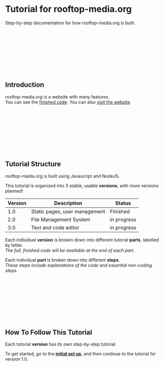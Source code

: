 # Tutorial for rooftop-media.org
Step-by-step documentation for how rooftop-media.org is built. 

<br/><br/><br/><br/><br/><br/><br/><br/>



##  Introduction

rooftop-media.org is a website with many features.  
You can see the [finished code](https://github.com/rooftop-media/rooftop-media.org).
You can also [visit the website](https://rooftop-media.org).

<br/><br/><br/><br/><br/><br/><br/><br/>



##  Tutorial Structure

rooftop-media.org is built using Javascript and NodeJS. 

This tutorial is organized into 3 stable, usable **versions**, with more versions planned!    

| Version   | Description                                                                 | Status      |
|-----------|-----------------------------------------------------------------------------|-------------|
| 1.0       | Static pages, user management                                               | Finished    |
| 2.0       | File Management System                                                      | in progress |
| 3.0       | Text and code editor                                                        | in progress |

<!--| 3.0       | Email client                                                            | todo        |
| 4.0       | [LMS](https://en.wikipedia.org/wiki/Learning_management_system)             | todo        |
| 5.0       | vector editor                                                               | todo        |
| 6.0       | personal life manager                                                       | todo        |-->
<!-- Ideas for personal life manager: 
 1. Record food input
 2. Record vitals, output, etc
 3. Daily journal - record day's actions, experiences, feelings
 4. Goal descriptions and scheduling
 5. Life rules and policies
 6. Mood management (super-ego ego management, ig)
-->


Each individual **version** is broken down into different tutorial **parts**, labelled by letter.  
*The full, finished code will be available at the end of each part.*  

Each individual **part** is broken down into different **steps**.   
*These steps include explanations of the code and essential non-coding steps.*

<br/><br/><br/><br/><br/><br/><br/><br/>



##  How To Follow This Tutorial

Each tutorial **version** has its own step-by-step tutorial.

To get started, go to the [**initial set up**](https://github.com/rooftop-media/rooftop-media.org-tutorial/blob/main/setup.md), and then continue to the tutorial for version 1.0.

<!--- What if I added "first principles", or similar, here?  --->

<br/><br/><br/><br/><br/><br/><br/><br/>




